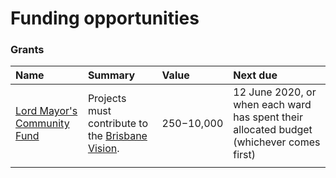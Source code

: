 # Funding opportunities

### Grants

| Name | Summary | Value | Next due |
| :--- | :--- | :--- | :--- |
| [Lord Mayor's Community Fund](https://www.brisbane.qld.gov.au/community-and-safety/grants-and-awards/community-grants/lord-mayors-community-fund) | Projects must contribute to the [Brisbane Vision](https://www.brisbane.qld.gov.au/about-council/governance-and-strategy/vision-and-strategy/brisbane-vision). | $250-$10,000 | 12 June 2020, or when each ward has spent their allocated budget \(whichever comes first\) |
|  |  |  |  |



